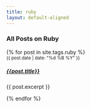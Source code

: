 ```yaml
---
title: ruby
layout: default-aligned
---
```


<h3 class="text-center">All Posts on Ruby</h3>
<div class="row row-cols-1 row-cols-md-3 g-4">
    {% for post in site.tags.ruby %}
    <div class="col">
          <div class="card border-0 h-100">
              <div class="card-body">
                  <small class="text-muted postDate">{{ post.date | date: "%d %B %Y" }}</small>
                  <h5 class="card-title"><a href="{{ site.url }}{{ post.url | relative_url }}" class="text-dark">{{post.title}}</a></h5>
                  <p class="card-text">{{ post.excerpt }}</p>
              </div>
          </div>
    </div>
    {% endfor %}
</div>